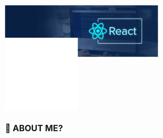 ![](./react.jpg)

<img src="https://raw.githubusercontent.com/abbasjafari-vu/abbasjafari-vu/main/image.svg" style="margin-top:-80px;" />

# 🤔 ABOUT ME?
